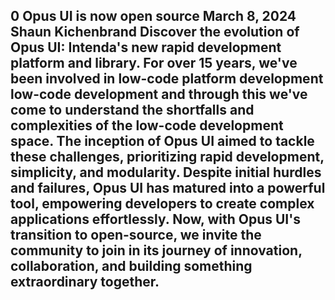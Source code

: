 0
Opus UI is now open source
March 8, 2024
Shaun Kichenbrand
Discover the evolution of Opus UI: Intenda's new rapid development platform and library. For over 15 years, we've been involved in low-code platform development low-code development and through this we've come to understand the shortfalls and complexities of the low-code development space. The inception of Opus UI aimed to tackle these challenges, prioritizing rapid development, simplicity, and modularity. Despite initial hurdles and failures, Opus UI has matured into a powerful tool, empowering developers to create complex applications effortlessly. Now, with Opus UI's transition to open-source, we invite the community to join in its journey of innovation, collaboration, and building something extraordinary together.
---